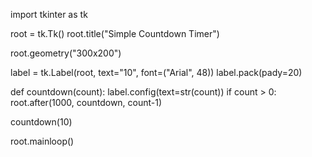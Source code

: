 import tkinter as tk

root = tk.Tk()
root.title("Simple Countdown Timer")

root.geometry("300x200")

label = tk.Label(root, text="10", font=("Arial", 48))
label.pack(pady=20)

def countdown(count):
    label.config(text=str(count))
    if count > 0:
        root.after(1000, countdown, count-1)

countdown(10)

root.mainloop()
